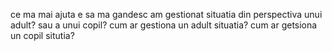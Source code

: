 ce ma mai ajuta e sa ma gandesc
am gestionat situatia din perspectiva unui adult?
sau a unui copil?
cum ar gestiona un adult situatia?
cum ar getsiona un copil situtia?
